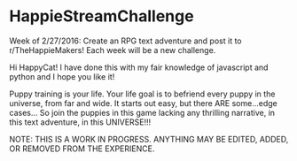 # HappieStreamChallenge
Week of 2/27/2016: Create an RPG text adventure and post it to r/TheHappieMakers! Each week will be a new challenge.

Hi HappyCat! I have done this with my fair knowledge of javascript and python and I hope you like it!

Puppy training is your life. Your life goal is to befriend every puppy in the universe, from far and wide. It starts out easy, but there ARE some...edge cases...
So join the puppies in this game lacking any thrilling narrative, in this text adventure, in this UNIVERSE!!!

NOTE: THIS IS A WORK IN PROGRESS. ANYTHING MAY BE EDITED, ADDED, OR REMOVED FROM THE EXPERIENCE.

